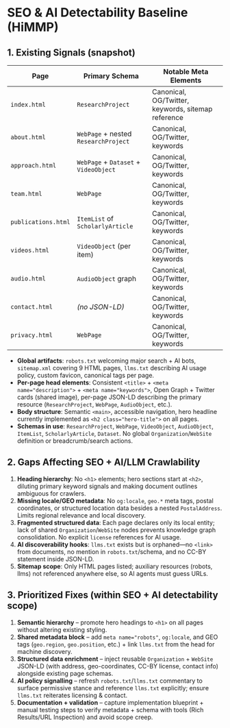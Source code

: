 # SEO & AI Detectability Baseline (HiMMP)

## 1. Existing Signals (snapshot)

| Page | Primary Schema | Notable Meta Elements |
| --- | --- | --- |
| `index.html` | `ResearchProject` | Canonical, OG/Twitter, keywords, sitemap reference |
| `about.html` | `WebPage` + nested `ResearchProject` | Canonical, OG/Twitter, keywords |
| `approach.html` | `WebPage` + `Dataset` + `VideoObject` | Canonical, OG/Twitter, keywords |
| `team.html` | `WebPage` | Canonical, OG/Twitter, keywords |
| `publications.html` | `ItemList` of `ScholarlyArticle` | Canonical, OG/Twitter, keywords |
| `videos.html` | `VideoObject` (per item) | Canonical, OG/Twitter, keywords |
| `audio.html` | `AudioObject` graph | Canonical, OG/Twitter, keywords |
| `contact.html` | *(no JSON-LD)* | Canonical, OG/Twitter, keywords |
| `privacy.html` | `WebPage` | Canonical, OG/Twitter, keywords |

- **Global artifacts**: `robots.txt` welcoming major search + AI bots, `sitemap.xml` covering 9 HTML pages, `llms.txt` describing AI usage policy, custom favicon, canonical tags per page.
- **Per-page head elements**: Consistent `<title>` + `<meta name="description">` + `<meta name="keywords">`, Open Graph + Twitter cards (shared image), per-page JSON-LD describing the primary resource (`ResearchProject`, `WebPage`, `AudioObject`, etc.).
- **Body structure**: Semantic `<main>`, accessible navigation, hero headline currently implemented as `<h2 class="hero-title">` on all pages.
- **Schemas in use**: `ResearchProject`, `WebPage`, `VideoObject`, `AudioObject`, `ItemList`, `ScholarlyArticle`, `Dataset`. No global `Organization`/`WebSite` definition or breadcrumb/search actions.

## 2. Gaps Affecting SEO + AI/LLM Crawlability

1. **Heading hierarchy**: No `<h1>` elements; hero sections start at `<h2>`, diluting primary keyword signals and making document outlines ambiguous for crawlers.
2. **Missing locale/GEO metadata**: No `og:locale`, `geo.*` meta tags, postal coordinates, or structured location data besides a nested `PostalAddress`. Limits regional relevance and local discovery.
3. **Fragmented structured data**: Each page declares only its local entity; lack of shared `Organization`/`WebSite` nodes prevents knowledge graph consolidation. No explicit `license` references for AI usage.
4. **AI discoverability hooks**: `llms.txt` exists but is orphaned—no `<link>` from documents, no mention in `robots.txt`/schema, and no CC-BY statement inside JSON-LD.
5. **Sitemap scope**: Only HTML pages listed; auxiliary resources (robots, llms) not referenced anywhere else, so AI agents must guess URLs.

## 3. Prioritized Fixes (within SEO + AI detectability scope)

1. **Semantic hierarchy** – promote hero headings to `<h1>` on all pages without altering existing styling.
2. **Shared metadata block** – add `meta name="robots"`, `og:locale`, and GEO tags (`geo.region`, `geo.position`, etc.) + link `llms.txt` from the head for machine discovery.
3. **Structured data enrichment** – inject reusable `Organization` + `WebSite` JSON-LD (with address, geo-coordinates, CC-BY license, contact info) alongside existing page schemas.
4. **AI policy signalling** – refresh `robots.txt`/`llms.txt` commentary to surface permissive stance and reference `llms.txt` explicitly; ensure `llms.txt` reiterates licensing & contact.
5. **Documentation + validation** – capture implementation blueprint + manual testing steps to verify metadata + schema with tools (Rich Results/URL Inspection) and avoid scope creep.
